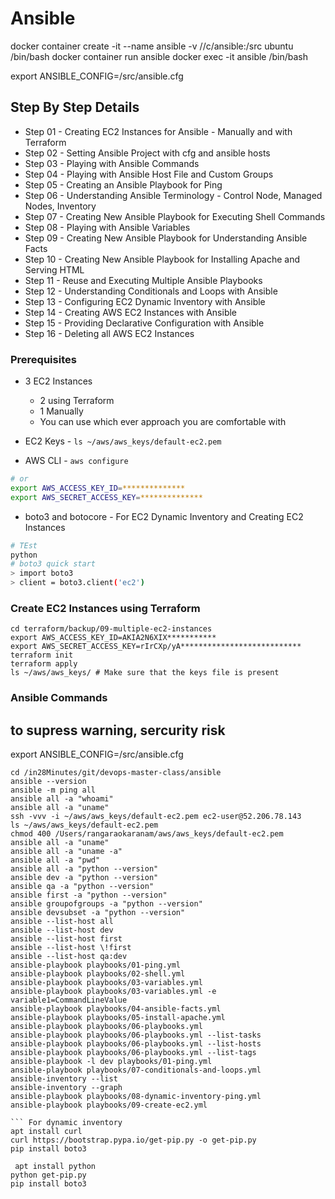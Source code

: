 # Ansible
docker container create -it --name ansible -v //c/ansible:/src ubuntu /bin/bash
docker container run ansible
docker exec -it ansible /bin/bash

export ANSIBLE_CONFIG=/src/ansible.cfg


## Step By Step Details
- Step 01 - Creating EC2 Instances for Ansible - Manually and with Terraform
- Step 02 - Setting Ansible Project with cfg and ansible hosts
- Step 03 - Playing with Ansible Commands
- Step 04 - Playing with Ansible Host File and Custom Groups
- Step 05 - Creating an Ansible Playbook for Ping
- Step 06 - Understanding Ansible Terminology - Control Node, Managed Nodes, Inventory
- Step 07 - Creating New Ansible Playbook for Executing Shell Commands
- Step 08 - Playing with Ansible Variables
- Step 09 - Creating New Ansible Playbook for Understanding Ansible Facts
- Step 10 - Creating New Ansible Playbook for Installing Apache and Serving HTML
- Step 11 - Reuse and Executing Multiple Ansible Playbooks
- Step 12 - Understanding Conditionals and Loops with Ansible
- Step 13 - Configuring EC2 Dynamic Inventory with Ansible
- Step 14 - Creating AWS EC2 Instances with Ansible
- Step 15 - Providing Declarative Configuration with Ansible
- Step 16 - Deleting all AWS EC2 Instances

### Prerequisites
- 3 EC2 Instances 
    - 2 using Terraform
    - 1 Manually
    - You can use which ever approach you are comfortable with

- EC2 Keys - `ls ~/aws/aws_keys/default-ec2.pem`

- AWS CLI - `aws configure`
```sh
# or
export AWS_ACCESS_KEY_ID=**************
export AWS_SECRET_ACCESS_KEY=**************
```

- boto3 and botocore - For EC2 Dynamic Inventory and Creating EC2 Instances
```sh
# TEst
python
# boto3 quick start
> import boto3
> client = boto3.client('ec2')
```

### Create EC2 Instances using Terraform

```
cd terraform/backup/09-multiple-ec2-instances
export AWS_ACCESS_KEY_ID=AKIA2N6XIX***********
export AWS_SECRET_ACCESS_KEY=rIrCXp/yA***************************
terraform init
terraform apply
ls ~/aws/aws_keys/ # Make sure that the keys file is present
```

### Ansible Commands
## to supress warning, sercurity risk
export ANSIBLE_CONFIG=/src/ansible.cfg

```
cd /in28Minutes/git/devops-master-class/ansible 
ansible --version
ansible -m ping all
ansible all -a "whoami"
ansible all -a "uname"
ssh -vvv -i ~/aws/aws_keys/default-ec2.pem ec2-user@52.206.78.143 
ls ~/aws/aws_keys/default-ec2.pem
chmod 400 /Users/rangaraokaranam/aws/aws_keys/default-ec2.pem
ansible all -a "uname"
ansible all -a "uname -a"
ansible all -a "pwd"
ansible all -a "python --version"
ansible dev -a "python --version"
ansible qa -a "python --version"
ansible first -a "python --version"
ansible groupofgroups -a "python --version"
ansible devsubset -a "python --version"
ansible --list-host all
ansible --list-host dev
ansible --list-host first
ansible --list-host \!first
ansible --list-host qa:dev
ansible-playbook playbooks/01-ping.yml
ansible-playbook playbooks/02-shell.yml 
ansible-playbook playbooks/03-variables.yml 
ansible-playbook playbooks/03-variables.yml -e variable1=CommandLineValue
ansible-playbook playbooks/04-ansible-facts.yml 
ansible-playbook playbooks/05-install-apache.yml 
ansible-playbook playbooks/06-playbooks.yml 
ansible-playbook playbooks/06-playbooks.yml --list-tasks
ansible-playbook playbooks/06-playbooks.yml --list-hosts
ansible-playbook playbooks/06-playbooks.yml --list-tags
ansible-playbook -l dev playbooks/01-ping.yml
ansible-playbook playbooks/07-conditionals-and-loops.yml 
ansible-inventory --list
ansible-inventory --graph
ansible-playbook playbooks/08-dynamic-inventory-ping.yml 
ansible-playbook playbooks/09-create-ec2.yml 

``` For dynamic inventory
apt install curl
curl https://bootstrap.pypa.io/get-pip.py -o get-pip.py
pip install boto3

 apt install python
python get-pip.py
pip install boto3